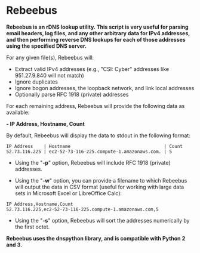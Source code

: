 # Rebeebus
**Rebeebus is an rDNS lookup utility. This script is very useful for parsing email headers, log files, and any other arbitrary data for IPv4 addresses, and then performing reverse DNS lookups for each of those addresses using the specified DNS server.**

For any given file(s), Rebeebus will:

- Extract valid IPv4 addresses (e.g., "CSI: Cyber" addresses like 951.27.9.840 will not match)
- Ignore duplicates
- Ignore bogon addresses, the loopback network, and link local addresses
- Optionally parse RFC 1918 (private) addresses

For each remaining address, Rebeebus will provide the following data as available:

**- IP Address, Hostname, Count**

By default, Rebeebus will display the data to stdout in the following format:

```
IP Address    | Hostname                                   | Count
52.73.116.225 | ec2-52-73-116-225.compute-1.amazonaws.com. | 5
```

- Using the "**-p**" option, Rebeebus will include RFC 1918 (private) addresses.

- Using the "**-w**" option, you can provide a filename to which Rebeebus will output the data in CSV format (useful for working with large data sets in Microsoft Excel or LibreOffice Calc):

```
IP Address,Hostname,Count
52.73.116.225,ec2-52-73-116-225.compute-1.amazonaws.com,5
```

- Using the "**-s**" option, Rebeebus will sort the addresses numerically by the first octet.

**Rebeebus uses the dnspython library, and is compatible with Python 2 and 3.**
